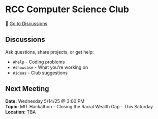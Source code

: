 # RCC Computer Science Club

💬 [Go to Discussions](https://github.com/RCC-Computer-Science-Club/rcccompsci/discussions) 

## Discussions
Ask questions, share projects, or get help:
- `#help` - Coding problems
- `#showcase` - What you're working on
- `#ideas` - Club suggestions

## Next Meeting
**Date:** Wednesday 5/14/25 @ 3:00 PM  
**Topic:** MIT Hackathon - Closing the Racial Wealth Gap - This Saturday  
**Location:** TBA 

